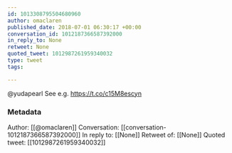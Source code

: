 ```yaml
---
id: 1013308795504680960
author: omaclaren
published_date: 2018-07-01 06:30:17 +00:00
conversation_id: 1012187366587392000
in_reply_to: None
retweet: None
quoted_tweet: 1012987261959340032
type: tweet
tags:

---
```


@yudapearl See e.g. https://t.co/c15M8escyn

### Metadata

Author: [[@omaclaren]]
Conversation: [[conversation-1012187366587392000]]
In reply to: [[None]]
Retweet of: [[None]]
Quoted tweet: [[1012987261959340032]]
